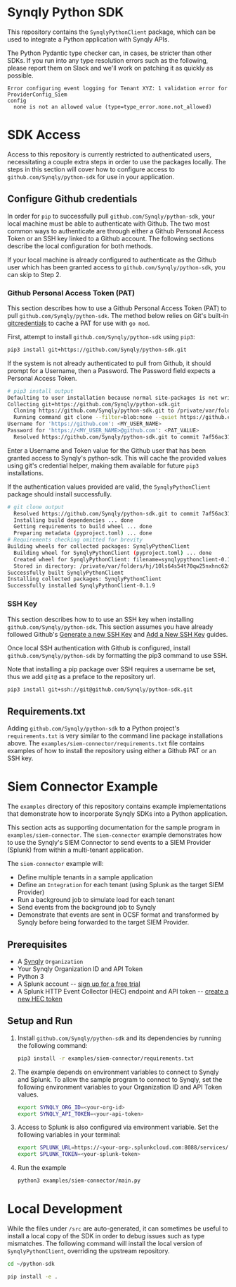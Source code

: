 # Synqly Python SDK

This repository contains the `SynqlyPythonClient` package, which can be used to integrate a Python application with Synqly APIs. 

The Python Pydantic type checker can, in cases, be stricter than other SDKs. If you run into any type resolution errors such as the following, please report them on Slack and we'll work on patching it as quickly as possible.

```
Error configuring event logging for Tenant XYZ: 1 validation error for ProviderConfig_Siem
config
  none is not an allowed value (type=type_error.none.not_allowed)
```

# SDK Access

Access to this repository is currently restricted to authenticated users, necessitating a couple extra steps in order to use the packages locally. The steps in this section will cover how to configure access to `github.com/Synqly/python-sdk` for use in your application.

## Configure Github credentials

In order for `pip` to successfully pull `github.com/Synqly/python-sdk`, your local machine must be able to authenticate with Github. The two most common ways to authenticate are through either a Github Personal Access Token or an SSH key linked to a Github account. The following sections describe the local configuration for both methods.

If your local machine is already configured to authenticate as the Github user which has been granted access to `github.com/Synqly/python-sdk`, you can skip to Step 2.

### Github Personal Access Token (PAT)

This section describes how to use a Github Personal Access Token (PAT) to pull `github.com/Synqly/python-sdk`. The method below relies on Git's built-in [gitcredentials](https://git-scm.com/docs/gitcredentials) to cache a PAT for use with `go mod`.

First, attempt to install `github.com/Synqly/python-sdk` using `pip3`:

```bash
pip3 install git+https://github.com/Synqly/python-sdk.git
```

If the system is not already authenticated to pull from Github, it should prompt for a Username, then a Password. The Password field expects a Personal Access Token.

```bash
# pip3 install output
Defaulting to user installation because normal site-packages is not writeable
Collecting git+https://github.com/Synqly/python-sdk.git
  Cloning https://github.com/Synqly/python-sdk.git to /private/var/folders/hj/10ls64s54t70qw25nxhnc62m0000gn/T/pip-req-build-zn2q0gan
  Running command git clone --filter=blob:none --quiet https://github.com/Synqly/python-sdk.git /private/var/folders/hj/10ls64s54t70qw25nxhnc62m0000gn/T/pip-req-build-zn2q0gan
Username for 'https://github.com': <MY_USER_NAME>
Password for 'https://<MY_USER_NAME>@github.com': <PAT_VALUE>
  Resolved https://github.com/Synqly/python-sdk.git to commit 7af56ac31a18057d5c8be1513c5b0e29029b2d52
```

Enter a Username and Token value for the Github user that has been granted access to Synqly's python-sdk. This will cache the provided values using git's credential helper, making them available for future `pip3` installations.

If the authentication values provided are valid, the `SynqlyPythonClient` package should install successfully.

```bash
# git clone output
  Resolved https://github.com/Synqly/python-sdk.git to commit 7af56ac31a18057d5c8be1513c5b0e29029b2d52
  Installing build dependencies ... done
  Getting requirements to build wheel ... done
  Preparing metadata (pyproject.toml) ... done
# Requirements checking omitted for brevity
Building wheels for collected packages: SynqlyPythonClient
  Building wheel for SynqlyPythonClient (pyproject.toml) ... done
  Created wheel for SynqlyPythonClient: filename=synqlypythonclient-0.1.9-py3-none-any.whl size=1006869 sha256=5ed337a30d0552c711804aba0cc0417af8d0630c5328b7c9f664437bd29be3de
  Stored in directory: /private/var/folders/hj/10ls64s54t70qw25nxhnc62m0000gn/T/pip-ephem-wheel-cache-4aczn76o/wheels/58/20/4a/37a5d1b47dd7ce3ae002f7967be9f674d458f43294bb5d6667
Successfully built SynqlyPythonClient
Installing collected packages: SynqlyPythonClient
Successfully installed SynqlyPythonClient-0.1.9
```

### SSH Key

This section describes how to to use an SSH key when installing `github.com/Synqly/python-sdk`. This section assumes you have already followed Github's [Generate a new SSH Key](https://docs.github.com/en/authentication/connecting-to-github-with-ssh/generating-a-new-ssh-key-and-adding-it-to-the-ssh-agent) and [Add a New SSH Key](https://docs.github.com/en/authentication/connecting-to-github-with-ssh/adding-a-new-ssh-key-to-your-github-account) guides. 

Once local SSH authentication with Github is configured, install `github.com/Synqly/python-sdk` by formatting the pip3 command to use SSH. 

Note that installing a pip package over SSH requires a username be set, thus we add `git@` as a preface to the repository url.

```bash
pip3 install git+ssh://git@github.com/Synqly/python-sdk.git
```

## Requirements.txt

Adding `github.com/Synqly/python-sdk` to a Python project's `requirements.txt` is very similar to the command line package installations above. The `examples/siem-connector/requirements.txt` file contains examples of how to install the repository using either a Github PAT or an SSH key. 

# Siem Connector Example

The `examples` directory of this repository contains example implementations that demonstrate how to incorporate Synqly SDKs into a Python application.

This section acts as supporting documentation for the sample program in `examples/siem-connector`. The `siem-connector` example demonstrates how to use the Synqly's SIEM Connector to send events to a SIEM Provider (Splunk) from within a multi-tenant application. 

The `siem-connector` example will:

- Define multiple tenants in a sample application
- Define an `Integration` for each tenant (using Splunk as the target SIEM Provider)
- Run a background job to simulate load for each tenant
- Send events from the background job to Synqly
- Demonstrate that events are sent in OCSF format and transformed by Synqly before being forwarded to the target SIEM Provider.


## Prerequisites

- A [Synqly](https://synqly.com) `Organization`
- Your Synqly Organization ID and API Token
- Python 3
- A Splunk account -- [sign up for a free trial](https://www.splunk.com/en_us/download.html)
- A Splunk HTTP Event Collector (HEC) endpoint and API token -- [create a new HEC token](https://docs.splunk.com/Documentation/Splunk/8.1.3/Data/UsetheHTTPEventCollector#Create_an_Event_Collector_token)

## Setup and Run

1. Install `github.com/Synqly/python-sdk` and its dependencies by running the following command:

    ```bash
    pip3 install -r examples/siem-connector/requirements.txt
    ```

2. The example depends on environment variables to connect to Synqly and Splunk. To allow the sample program to connect to Synqly, set the following environment variables to your Organization ID and API Token values.

    ```bash
    export SYNQLY_ORG_ID=<your-org-id>
    export SYNQLY_API_TOKEN=<your-api-token>
    ```

3. Access to Splunk is also configured via environment variable. Set the following variables in your terminal:

    ```bash
    export SPLUNK_URL=https://<your-org>.splunkcloud.com:8088/services/collector/event
    export SPLUNK_TOKEN=<your-splunk-token>
    ```

4. Run the example
    ```bash
    python3 examples/siem-connector/main.py
    ```


# Local Development

While the files under `/src` are auto-generated, it can sometimes be useful to install a local copy of the SDK in order to debug issues such as type mismatches. The following command will install the local version of `SynqlyPythonClient`, overriding the upstream repository. 

```bash
cd ~/python-sdk

pip install -e .
```